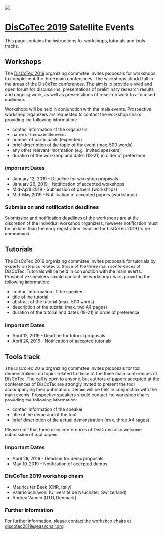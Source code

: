 [![](https://www.discotec.org/2019/discotec-banner.jpeg)](https://www.discotec.org/2019/)

# [DisCoTec 2019](https://www.discotec.org/2019/) Satellite Events

This page contains the instructions for workshops, tutorials and tools tracks.

## Workshops

The [DisCoTec 2019](https://www.discotec.org/2019/) organizing committee invites proposals for workshops to complement the three main conferences. 
The workshops should fall in the areas of the DisCoTec conferences. The aim is to provide a vivid and open forum
for discussions, presentations of preliminary research results and ongoing work, as well as presentations of 
research work to a focused audience.

Workshops will be held in conjunction with the main events. Prospective workshop organizers are requested to 
contact the workshop chairs providing the following information:

- contact information of the organizers
- name of the satellite event
- number of participants (expected)
- brief description of the topic of the event (max. 500 words)
- any other relevant information (e.g., invited speakers)
- duration of the workshop and dates (18-21) in order of preference

### Important Dates

- January 12, 2019 - Deadline for workshop proposals
- January 26, 2019 - Notification of accepted workshops
- Mid-April 2019 - Submission of papers (workshops)
- Mid-May 2019 - Notification of accepted papers (workshops)

### Submission and notification deadlines

Submission and notification deadlines of the workshops are at the discretion of the individual workshop organizers, however notification must be no later than the early registration deadline for DisCoTec 2019 (to be announced).

## Tutorials

The DisCoTec 2019 organizing committee invites proposals for tutorials by experts on topics related to
those of the three main conferences of DisCoTec. Tutorials will be held in conjunction with the main events. 
Prospective speakers should contact the workshop chairs providing the following information: 

- contact information of the speaker
- title of the tutorial
- abstract of the tutorial (max. 500 words)
- description of the tutorial (max. two A4 pages)
- duration of the tutorial and dates (18-21) in order of preference

### Important Dates

- April 12, 2019 - Deadline for tutorial proposals
- April 26, 2019 - Notification of accepted tutorials

## Tools track

The DisCoTec 2019 organizing committee invites proposals for tool demonstrations on topics related to those of
the three main conferences of DisCoTec. The call is open to anyone, but authors of papers accepted at the conferences
of DisCoTec are strongly invited to present the tool accompanying their publication. Demos will be held in
conjunction with the main events. Prospective speakers should contact the workshop chairs providing the following information: 

- contact information of the speaker
- title of the demo and of the tool
- brief description of the actual demonstration (max. three A4 pages)

Please note that three main conferences of DisCoTec also welcome submission of tool papers.

### Important Dates

- April 26, 2019 - Deadline for demo proposals
- May 10, 2019 - Notification of accepted demos

### DisCoTec 2019 workshop chairs

* Maurice ter Beek (CNR, Italy) 
* Valerio Schiavoni (Université de Neuchâtel, Switzerland) 
* Andrea Vandin (DTU, Denmark)

### Further information

For further information, please contact the workshop chairs at <discotec2019@easychair.org>
